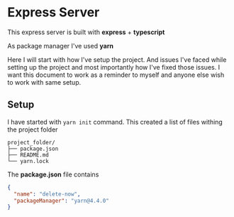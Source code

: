 # Express Server

This express server is built with **express** + **typescript** 

As package manager I've used **yarn**

Here I will start with how I've setup the project. And issues I've faced while setting up the project and most importantly how I've fixed those issues. I want this document to work as a reminder to myself and anyone else wish to work with same setup.

## Setup

I have started with ```yarn init``` command. This created a list of files withing the project folder

```
project_folder/
├── package.json
├── README.md
└── yarn.lock
```

The **package.json** file contains

```json
{
  "name": "delete-now",
  "packageManager": "yarn@4.4.0"
}






